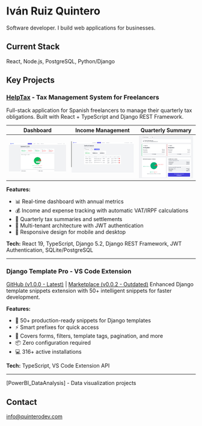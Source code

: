 # Iván Ruiz Quintero

Software developer. I build web applications for businesses.

## Current Stack
React, Node.js, PostgreSQL, Python/Django

## Key Projects

### [HelpTax](https://github.com/QuinteroDev/helptax) - Tax Management System for Freelancers
Full-stack application for Spanish freelancers to manage their quarterly tax obligations. Built with React + TypeScript and Django REST Framework.

| Dashboard | Income Management | Quarterly Summary |
|:---------:|:-----------------:|:-----------------:|
| ![Dashboard](https://github.com/QuinteroDev/helptax/blob/main/screenshots/dashboard.png) | ![Ingresos](https://github.com/QuinteroDev/helptax/blob/main/screenshots/ingresos.png) | ![Resumen](https://github.com/QuinteroDev/helptax/blob/main/screenshots/resumen.png) |

**Features:**
- 📊 Real-time dashboard with annual metrics
- 💰 Income and expense tracking with automatic VAT/IRPF calculations  
- 📄 Quarterly tax summaries and settlements
- 🔐 Multi-tenant architecture with JWT authentication
- 📱 Responsive design for mobile and desktop

**Tech:** React 19, TypeScript, Django 5.2, Django REST Framework, JWT Authentication, SQLite/PostgreSQL

---

### Django Template Pro - VS Code Extension
[GitHub (v1.0.0 - Latest)](https://github.com/QuinteroDev/djtemplates-autocomplete) | [Marketplace (v0.0.2 - Outdated)](https://marketplace.visualstudio.com/items?itemName=quinterodev.djtemplates-autocomplete)
Enhanced Django template snippets extension with 50+ intelligent snippets for faster development.

**Features:**
- 🚀 50+ production-ready snippets for Django templates
- ⚡ Smart prefixes for quick access
- 🎯 Covers forms, filters, template tags, pagination, and more
- 📦 Zero configuration required
- 💻 316+ active installations

**Tech:** TypeScript, VS Code Extension API

---

[PowerBI_DataAnalysis] - Data visualization projects

## Contact
info@quinterodev.com
